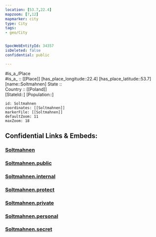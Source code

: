 ```yaml
---
location: [53.7,22.4] 
mapzoom: [7,12] 
mapmarker: city 
type: City
tags:
- geo/City


SpocWebEntityId: 34357
isDeleted: false
confidential: public

---
```

#is_a_/Place  
#is_a_ :: [[Place]] 
[has_place_longitude::22.4] 
[has_place_latitude::53.7] 
[name::Soltmahnen] 
State ::  
Country :: [[Poland]]  
[StateId::] 
[Population::] 



```leaflet
id: Soltmahnen
coordinates: [[Soltmahnen]] 
markerFile: [[Soltmahnen]] 
defaultZoom: 11 
maxZoom: 18
```


## Confidential Links & Embeds: 

### [Soltmahnen](/_Standards/Earth/Continent/Europe/Europe~East/Poland/Provinces~Poland/Podlachian/City/Soltmahnen.md) 

### [Soltmahnen.public](/_public/Earth/Continent/Europe/Europe~East/Poland/Provinces~Poland/Podlachian/City/Soltmahnen.public.md) 

### [Soltmahnen.internal](/_internal/Earth/Continent/Europe/Europe~East/Poland/Provinces~Poland/Podlachian/City/Soltmahnen.internal.md) 

### [Soltmahnen.protect](/_protect/Earth/Continent/Europe/Europe~East/Poland/Provinces~Poland/Podlachian/City/Soltmahnen.protect.md) 

### [Soltmahnen.private](/_private/Earth/Continent/Europe/Europe~East/Poland/Provinces~Poland/Podlachian/City/Soltmahnen.private.md) 

### [Soltmahnen.personal](/_personal/Earth/Continent/Europe/Europe~East/Poland/Provinces~Poland/Podlachian/City/Soltmahnen.personal.md) 

### [Soltmahnen.secret](/_secret/Earth/Continent/Europe/Europe~East/Poland/Provinces~Poland/Podlachian/City/Soltmahnen.secret.md)

